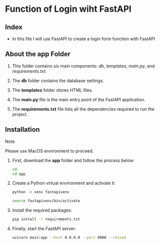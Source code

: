# Function of Login wiht FastAPI

## Index

- In this file I will use FastAPI to create a login form function with FastAPI

## About the **app** Folder

1. This folder contains six main components: *db*, *templates*, *main.py*, and *requirements.txt*.

2. The **db** folder contains the database settings.

5. The **templates** folder stores HTML files.

6. The **main.py** file is the main entry point of the FastAPI application.

7. The **requirements.txt** file lists all the dependencies required to run the project.

## Installation

>[!NOTE]
>Please use MacOS environment to proceed.

1. First, download the **app** folder and follow the process below:
    ```bash
    cd
    cd app
    ```

2. Create a Python virtual environment and activate it:
    ```bash
    python -m venv fastapivenv
    ```

    ```bash
    source fastapivenv/bin/activate
    ```

3. Install the required packages:
    ```bash
    pip install -r requirements.txt
    ```

4. Finally, start the FastAPI server:
    ```bash
    uvicorn main:app --host 0.0.0.0 --port 8000 --reload
    ```
